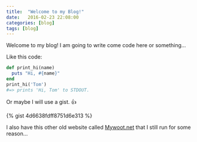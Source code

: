 ```yaml
---
title:  "Welcome to my Blog!"
date:   2016-02-23 22:08:00
categories: [blog]
tags: [blog]
---
```

Welcome to my blog! I am going to write come code here or something...

Like this code: 

``` ruby
def print_hi(name)
  puts "Hi, #{name}"
end
print_hi('Tom')
#=> prints 'Hi, Tom' to STDOUT.
```

Or maybe I will use a gist. :+1:

{% gist 4d6638fdff8751d6e313 %}

I also have this other old website called [Mywoot.net][mywoot] that I still run for some reason...

[mywoot]:      http://mywoot.net
